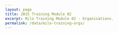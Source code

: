 ```yaml
---
layout: page
title: 2015 Training Module 02
excerpt: Milo Training Module 02 - Organisations.
permalink: /data/milo-training-orgs/
---
```

